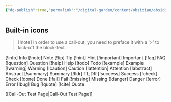 ```yaml
---
{"dg-publish":true,"permalink":"/digital-garden/content/obsidian/obsidian-call-outs/"}
---
```



## Built-in icons 
>[!note] In order to use a call-out, you need to preface it with a '>' to kick-off the block-text.

[!info] Info 
[!note] Note 
[!tip] Tip 
[!hint] Hint 
[!important] Important 
[!faq] FAQ 
[!question] Question 
[!help] Help 
[!todo] Todo 
[!example] Example 
[!warning] Warning 
[!caution] Caution 
[!attention] Attention 
[!abstract] Abstract 
[!summary] Summary 
[!tldr] TL;DR 
[!success] Success 
[!check] Check 
[!done] Done 
[!fail] Fail 
[!missing] Missing 
[!danger] Danger
[!error] Error 
[!bug] Bug 
[!quote] [!cite] Quote

[[Call-Out Test Page\|Call-Out Test Page]]

